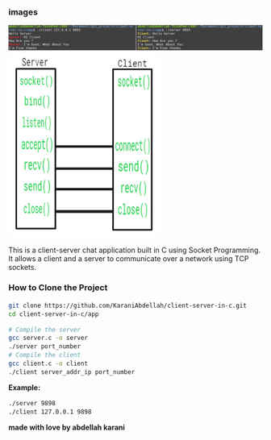 ### images
<img src="/imgs/client-server.png">
<img src="/imgs/socket2.png">


This is a client-server chat application built in C using Socket Programming. It allows a client and a server to communicate over a network using TCP sockets.

### How to Clone the Project 

``` bash
git clone https://github.com/KaraniAbdellah/client-server-in-c.git
cd client-server-in-c/app
```

``` bash
# Compile the server
gcc server.c -o server
./server port_number 
# Compile the client
gcc client.c -o client
./client server_addr_ip port_number
```

<b>Example: </b>

``` bash
./server 9898
./client 127.0.0.1 9898
```


**made with love by abdellah karani**



